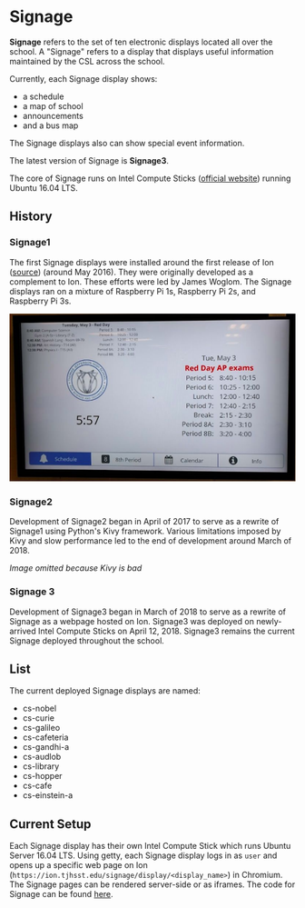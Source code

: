 # Signage

**Signage** refers to the set of ten electronic displays located all over the school. A "Signage" refers to a display that displays useful information maintained by the CSL across the school.

Currently, each Signage display shows:

* a schedule
* a map of school
* announcements
* and a bus map

The Signage displays also can show special event information.

The latest version of Signage is **Signage3**.

The core of Signage runs on Intel Compute Sticks \([official website](https://www.intel.com/content/www/us/en/products/boards-kits/compute-stick.html)\) running Ubuntu 16.04 LTS.

## History

### Signage1

The first Signage displays were installed around the first release of Ion \([source](https://tjhsst.edu/~jwoglom/ion.pdf)\) \(around May 2016\). They were originally developed as a complement to Ion. These efforts were led by James Woglom. The Signage displays ran on a mixture of Raspberry Pi 1s, Raspberry Pi 2s, and Raspberry Pi 3s.

![](../../.gitbook/assets/signage1.png)

### Signage2

Development of Signage2 began in April of 2017 to serve as a rewrite of Signage1 using Python's Kivy framework. Various limitations imposed by Kivy and slow performance led to the end of development around March of 2018.

_Image omitted because Kivy is bad_

### Signage 3

Development of Signage3 began in March of 2018 to serve as a rewrite of Signage as a webpage hosted on Ion. Signage3 was deployed on newly-arrived Intel Compute Sticks on April 12, 2018. Signage3 remains the current Signage deployed throughout the school.

## List

The current deployed Signage displays are named:

* cs-nobel
* cs-curie
* cs-galileo
* cs-cafeteria
* cs-gandhi-a
* cs-audlob
* cs-library 
* cs-hopper
* cs-cafe
* cs-einstein-a

## Current Setup

Each Signage display has their own Intel Compute Stick which runs Ubuntu Server 16.04 LTS. Using getty, each Signage display logs in as `user` and opens up a specific web page on Ion \(`https://ion.tjhsst.edu/signage/display/<display_name>`\) in Chromium. The Signage pages can be rendered server-side or as iframes. The code for Signage can be found [here](https://github.com/tjcsl/ion/tree/master/intranet/apps/signage).


